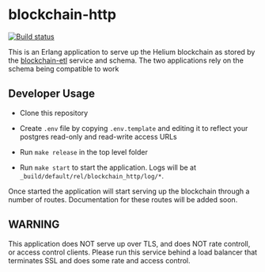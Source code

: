 # blockchain-http

[![Build status](https://badge.buildkite.com/dccd9ab02cd8867a21f53479adcdc692edf426f6bb63732038.svg)](https://buildkite.com/helium/blockchain-http)

This is an Erlang application to serve up the Helium blockchain as
stored by the
[blockchain-etl](https://github.com/helium/blockchain-etl) service and
schema. The two applications rely on the schema being compatible to
work


## Developer Usage

* Clone this repository
* Create `.env` file by copying `.env.template` and editing it to
  reflect your postgres read-only and read-write access URLs

* Run `make release` in the top level folder

* Run `make start` to start the application. Logs will be at
  `_build/default/rel/blockchain_http/log/*`.

Once started the application will start serving up the blockchain
through a number of routes. Documentation for these routes will be
added soon.

## WARNING

This application does NOT serve up over TLS, and does NOT rate
controll, or access control clients. Please run this service behind a
load balancer that terminates SSL and does some rate and access
control.
